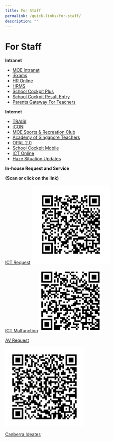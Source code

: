 ```yaml
---
title: For Staff
permalink: /quick-links/for-staff/
description: ""
---
```

# For Staff

**Intranet**
* [MOE Intranet](http://intranet.moe.gov.sg/Pages/Home.aspx)
* [iExams](https://iexams.moe.gov.sg/xe/login.do)
* [HR Online](http://intranet.moe.gov.sg/hronline/Pages/Home.aspx)
* [HRMS](https://hrms.moe.gov.sg/CSTBsapwaAuth/UMELogin?RedirectPath=https://hrms.moe.gov.sg/irj/portal/)
* [School Cockpit Plus](https://schoolcockpit.moe.gov.sg/CP/scapp/security)
* [School Cockpit Result Entry](https://schoolcockpit.moe.edu.sg/login)
* [Parents Gateway For Teachers](https://pg.moe.edu.sg/)

**Internet**
* [TRAISI](https://traisi.moe.gov.sg/AD/login.asp)
* [iCON](icon.moe.edu.sg)
* [MOE Sports & Recreation Club](https://www.mesrc.net/)
* [Academy of Singapore Teachers](https://academyofsingaporeteachers.moe.edu.sg/)
* [OPAL 2.0](https://idm.opal2.moe.edu.sg/account/login?returnUrl=%2Fconnect%2Fauthorize%2Fcallback%3Fresponse_type%3Dcode%26client_id%3DOpal2WebApp%26state%3DCLTG_3bK0an9EuPXgLnJjdvhqoTm8rYfvx3zuAKXIwWcy%26redirect_uri%3Dhttps%253A%252F%252Fwww.opal2.moe.edu.sg%252Fapp%252Findex.html%26scope%3Droles%2520profile%2520cxprofile%2520openid%2520cxDomainInternalApi%26code_challenge%3DA-oS2cbv3VeUHpcftd6tjrV_WdsgDh5Bx1BMosQ1PXI%26code_challenge_method%3DS256%26nonce%3DCLTG_3bK0an9EuPXgLnJjdvhqoTm8rYfvx3zuAKXIwWcy)
* [School Cockpit Mobile](https://scmobile.moe.edu.sg/login)
* [ICT Online](https://ictconnection.moe.edu.sg/)
* [Haze Situation Updates](https://www.haze.gov.sg/)

**In-house Request and Service**

**(Scan or click on the link)**

[ICT Request](https://docs.google.com/forms/d/1tqihx_bx--Ar0z3Uf47f796aUMkFZik0dwbAdCdk-UM/viewform?edit_requested=true&fbzx=1118123659845629859)
<img src="/images/ICT%20Request.png" 
     style="width:50%">

[ICT Malfunction](https://docs.google.com/forms/d/1Jy-0GTZuWshOLO34uZgmZGCya6fPpXpvIfvyQ-wOZ1w/viewform?edit_requested=true)
<img src="/images/ICT%20Malfunction.png" 
     style="width:40%">

[AV Request](https://docs.google.com/forms/d/14yUQoP53PO1l3zqgkrxMlQ0z4a9u5O8nKVaTWCoarpc/viewform?edit_requested=true)

<img src="/images/AV%20Request.png" 
     style="width:50%">

[Canberra Ideates](https://docs.google.com/forms/d/1HwIMNkOfrENMlCE4zjTfXa8LjHJRnxhdkVtdb15DVcI/viewform?ts=5cd37f06&edit_requested=true)